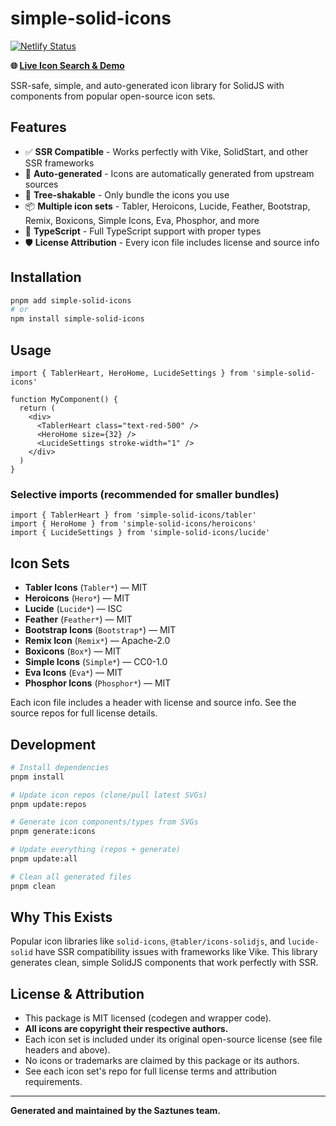 # simple-solid-icons


[![Netlify Status](https://api.netlify.com/api/v1/badges/4ea370d8-122e-488b-aaff-1505138d62bb/deploy-status)](https://simplesolidicons.netlify.app/)

**🌐 [Live Icon Search & Demo](https://simplesolidicons.netlify.app/)**

SSR-safe, simple, and auto-generated icon library for SolidJS with components from popular open-source icon sets.

## Features

- ✅ **SSR Compatible** - Works perfectly with Vike, SolidStart, and other SSR frameworks
- 🔄 **Auto-generated** - Icons are automatically generated from upstream sources
- 🎯 **Tree-shakable** - Only bundle the icons you use
- 📦 **Multiple icon sets** - Tabler, Heroicons, Lucide, Feather, Bootstrap, Remix, Boxicons, Simple Icons, Eva, Phosphor, and more
- 🚀 **TypeScript** - Full TypeScript support with proper types
- 🛡️ **License Attribution** - Every icon file includes license and source info

## Installation

```bash
pnpm add simple-solid-icons
# or
npm install simple-solid-icons
```

## Usage

```tsx
import { TablerHeart, HeroHome, LucideSettings } from 'simple-solid-icons'

function MyComponent() {
  return (
    <div>
      <TablerHeart class="text-red-500" />
      <HeroHome size={32} />
      <LucideSettings stroke-width="1" />
    </div>
  )
}
```

### Selective imports (recommended for smaller bundles)

```tsx
import { TablerHeart } from 'simple-solid-icons/tabler'
import { HeroHome } from 'simple-solid-icons/heroicons'
import { LucideSettings } from 'simple-solid-icons/lucide'
```

## Icon Sets

- **Tabler Icons** (`Tabler*`) — MIT
- **Heroicons** (`Hero*`) — MIT
- **Lucide** (`Lucide*`) — ISC
- **Feather** (`Feather*`) — MIT
- **Bootstrap Icons** (`Bootstrap*`) — MIT
- **Remix Icon** (`Remix*`) — Apache-2.0
- **Boxicons** (`Box*`) — MIT
- **Simple Icons** (`Simple*`) — CC0-1.0
- **Eva Icons** (`Eva*`) — MIT
- **Phosphor Icons** (`Phosphor*`) — MIT

Each icon file includes a header with license and source info. See the source repos for full license details.

## Development

```bash
# Install dependencies
pnpm install

# Update icon repos (clone/pull latest SVGs)
pnpm update:repos

# Generate icon components/types from SVGs
pnpm generate:icons

# Update everything (repos + generate)
pnpm update:all

# Clean all generated files
pnpm clean
```

## Why This Exists

Popular icon libraries like `solid-icons`, `@tabler/icons-solidjs`, and `lucide-solid` have SSR compatibility issues with frameworks like Vike. This library generates clean, simple SolidJS components that work perfectly with SSR.

## License & Attribution

- This package is MIT licensed (codegen and wrapper code).
- **All icons are copyright their respective authors.**
- Each icon set is included under its original open-source license (see file headers and above).
- No icons or trademarks are claimed by this package or its authors.
- See each icon set's repo for full license terms and attribution requirements.

---

**Generated and maintained by the Saztunes team.**
